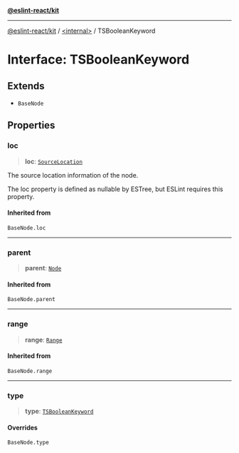 [**@eslint-react/kit**](../../README.md)

***

[@eslint-react/kit](../../README.md) / [\<internal\>](../README.md) / TSBooleanKeyword

# Interface: TSBooleanKeyword

## Extends

- `BaseNode`

## Properties

### loc

> **loc**: [`SourceLocation`](SourceLocation.md)

The source location information of the node.

The loc property is defined as nullable by ESTree, but ESLint requires this property.

#### Inherited from

`BaseNode.loc`

***

### parent

> **parent**: [`Node`](../type-aliases/Node.md)

#### Inherited from

`BaseNode.parent`

***

### range

> **range**: [`Range`](../type-aliases/Range.md)

#### Inherited from

`BaseNode.range`

***

### type

> **type**: [`TSBooleanKeyword`](../README.md#tsbooleankeyword)

#### Overrides

`BaseNode.type`
